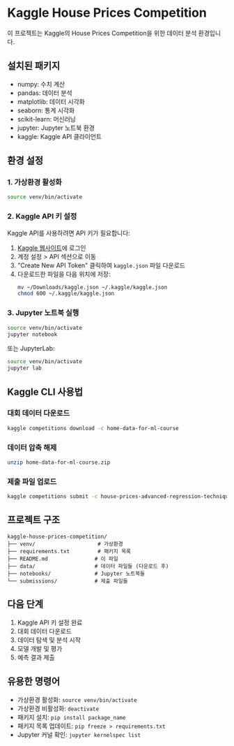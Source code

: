 # Kaggle House Prices Competition

이 프로젝트는 Kaggle의 House Prices Competition을 위한 데이터 분석 환경입니다.

## 설치된 패키지

- numpy: 수치 계산
- pandas: 데이터 분석
- matplotlib: 데이터 시각화
- seaborn: 통계 시각화
- scikit-learn: 머신러닝
- jupyter: Jupyter 노트북 환경
- kaggle: Kaggle API 클라이언트

## 환경 설정

### 1. 가상환경 활성화
```bash
source venv/bin/activate
```

### 2. Kaggle API 키 설정

Kaggle API를 사용하려면 API 키가 필요합니다:

1. [Kaggle 웹사이트](https://www.kaggle.com)에 로그인
2. 계정 설정 > API 섹션으로 이동
3. "Create New API Token" 클릭하여 `kaggle.json` 파일 다운로드
4. 다운로드한 파일을 다음 위치에 저장:
   ```bash
   mv ~/Downloads/kaggle.json ~/.kaggle/kaggle.json
   chmod 600 ~/.kaggle/kaggle.json
   ```

### 3. Jupyter 노트북 실행

```bash
source venv/bin/activate
jupyter notebook
```

또는 JupyterLab:
```bash
source venv/bin/activate
jupyter lab
```

## Kaggle CLI 사용법

### 대회 데이터 다운로드
```bash
kaggle competitions download -c home-data-for-ml-course
```

### 데이터 압축 해제
```bash
unzip home-data-for-ml-course.zip
```

### 제출 파일 업로드
```bash
kaggle competitions submit -c house-prices-advanced-regression-techniques -f submission.csv -m "My submission message"
```

## 프로젝트 구조

```
kaggle-house-prices-competition/
├── venv/                    # 가상환경
├── requirements.txt         # 패키지 목록
├── README.md               # 이 파일
├── data/                   # 데이터 파일들 (다운로드 후)
├── notebooks/              # Jupyter 노트북들
└── submissions/            # 제출 파일들
```

## 다음 단계

1. Kaggle API 키 설정 완료
2. 대회 데이터 다운로드
3. 데이터 탐색 및 분석 시작
4. 모델 개발 및 평가
5. 예측 결과 제출

## 유용한 명령어

- 가상환경 활성화: `source venv/bin/activate`
- 가상환경 비활성화: `deactivate`
- 패키지 설치: `pip install package_name`
- 패키지 목록 업데이트: `pip freeze > requirements.txt`
- Jupyter 커널 확인: `jupyter kernelspec list` 
